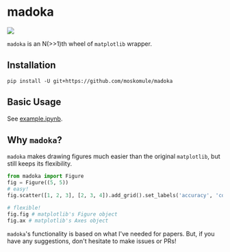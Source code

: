 # madoka

![](https://github.com/moskomule/madoka/workflows/pytest/badge.svg)

`madoka` is an N(>>1)th wheel of `matplotlib` wrapper.

## Installation

```shell script
pip install -U git+https://github.com/moskomule/madoka
```

## Basic Usage

See [example.ipynb](example.ipynb).

## Why `madoka`?

`madoka` makes drawing figures much easier than the original `matplotlib`, but still keeps its flexibility.

```python
from madoka import Figure
fig = Figure((5, 5))
# easy!
fig.scatter([1, 2, 3], [2, 3, 4]).add_grid().set_labels('accuracy', 'complexity').save('figure.pdf')

# flexible!
fig.fig # matplotlib's Figure object 
fig.ax # matplotlib's Axes object
```

`madoka`'s functionality is based on what I've needed for papers. But, if you have any suggestions, don't hesitate to make issues or PRs!